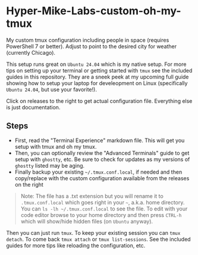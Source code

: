 # Hyper-Mike-Labs-custom-oh-my-tmux
My custom tmux configuration including people in space (requires PowerShell 7 or better). Adjust to point to the desired city for weather (currently Chicago). 

This setup runs great on `Ubuntu 24.04` which is my native setup. For more tips on setting up your terminal or getting started with `tmux` see the included guides in this repository. They are a sneek peek at my upcoming full guide showing how to setup your laptop for develeopment on Linux (specifically `Ubuntu 24.04`, but use your favorite!).

Click on releases to the right to get actual configuration file. Everything else is just documentation.

## Steps

- First, read the "Terminal Experience" markdown file. This will get you setup with tmux and oh my tmux.
- Then, you can optionally review the "Advanced Terminals" guide to get setup with `ghostty`, etc.  Be sure to check for updates as my versions of `ghostty` listed may be aging.
- Finally backup your existing `~/.tmux.conf.local`, if needed and then copy/replace with the custom configuration available from the releases on the right

> Note: The file has a .txt extension but you will rename it to `.tmux.conf.local` which goes right in your `~`, a.k.a. home directory.  You can `ls -lh ~/.tmux.conf.local` to see the file.  To edit with your code editor browse to your home directory and then press `CTRL-h` which will show/hide hidden files (on `Ubuntu` anyway).

Then you can just run `tmux`.  To keep your existing session you can `tmux detach`. To come back `tmux attach` or `tmux list-sessions`.  See the included guides for more tips like reloading the configuration, etc.
